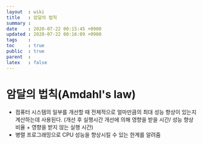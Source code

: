 ```yaml
---
layout  : wiki
title   : 암달의 법칙
summary : 
date    : 2020-07-22 00:15:45 +0900
updated : 2020-07-22 00:16:09 +0900
tags    : 
toc     : true
public  : true
parent  : 
latex   : false
---
```


# 암달의 법칙(Amdahl's law)

* 컴퓨터 시스템의 일부를 개선할 때 전체적으로 얼마만큼의 최대 성능 향상이 있는지 계산하는데 사용된다. 
(개선 후 실행시간  개선에 의해 영향을 받을 시간/ 성능 향상 비율 + 영향을 받지 않는 실행 시간)
* 병렬 프로그래밍으로 CPU 성능을 향상시킬 수 있는 한계를 알려줌
